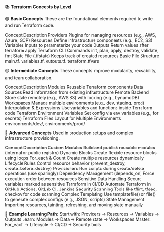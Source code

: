 📚 **Terraform Concepts by Level**



🟢 **Basic Concepts**
These are the foundational elements required to write and run Terraform code.

Concept	Description
Providers	Plugins for managing resources (e.g., AWS, Azure, GCP)
Resources	Define infrastructure components (e.g., EC2, S3)
Variables	Inputs to parameterize your code
Outputs	Return values after terraform apply
Terraform CLI Commands	init, plan, apply, destroy, validate, fmt
State File (.tfstate)	Keeps track of created resources
Basic File Structure	main.tf, variables.tf, outputs.tf, terraform.tfvars

🟡 **Intermediate Concepts**
These concepts improve modularity, reusability, and team collaboration.

Concept	Description
Modules	Reusable Terraform components
Data Sources	Read information from existing infrastructure
Remote Backend	Store state remotely (e.g., AWS S3) with locking (e.g., DynamoDB)
Workspaces	Manage multiple environments (e.g., dev, staging, prod)
Interpolation & Expressions	Use variables and functions inside Terraform code
Terraform Environment Variables	Set config via env variables (e.g., for secrets)
Terraform Files Layout for Multiple Environments	environments/dev/, environments/prod/

🔴 **Advanced Concepts**
Used in production setups and complex infrastructure provisioning.

Concept	Description
Custom Modules	Build and publish reusable modules (internal or public registry)
Dynamic Blocks	Create flexible resource blocks using loops
For_each & Count	Create multiple resources dynamically
Lifecycle Rules	Control resource behavior (prevent_destroy, create_before_destroy)
Provisioners	Run scripts during create/delete operations (use sparingly)
Dependency Management (depends_on)	Force execution order between resources
Sensitive Data Handling	Secure variables marked as sensitive
Terraform in CI/CD	Automate Terraform in GitHub Actions, GitLab CI, Jenkins
Security Scanning	Tools like tflint, tfsec, checkov for code scanning
Complex Templating	Use templatefile() or file() to generate complex configs (e.g., JSON, scripts)
State Management	Importing resources, tainting, refreshing, and moving state manually

📌 **Example Learning Path:**
Start with: Providers → Resources → Variables → Outputs
Learn: Modules → Data → Remote state → Workspaces
Master: For_each → Lifecycle → CI/CD → Security tools

